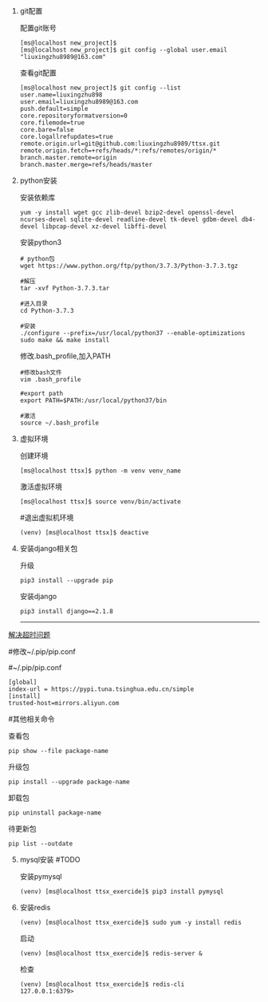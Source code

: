 1. git配置

   配置git账号

   ```
   [ms@localhost new_project]$  
   [ms@localhost new_project]$ git config --global user.email "liuxingzhu8989@163.com"
   ```

   查看git配置

   ```
   [ms@localhost new_project]$ git config --list
   user.name=liuxingzhu898
   user.email=liuxingzhu8989@163.com
   push.default=simple
   core.repositoryformatversion=0
   core.filemode=true
   core.bare=false
   core.logallrefupdates=true
   remote.origin.url=git@github.com:liuxingzhu8989/ttsx.git
   remote.origin.fetch=+refs/heads/*:refs/remotes/origin/*
   branch.master.remote=origin
   branch.master.merge=refs/heads/master
   ```

2. python安装

   安装依赖库

   ```
   yum -y install wget gcc zlib-devel bzip2-devel openssl-devel ncurses-devel sqlite-devel readline-devel tk-devel gdbm-devel db4-devel libpcap-devel xz-devel libffi-devel
   ```

   安装python3

   ```
   # python包
   wget https://www.python.org/ftp/python/3.7.3/Python-3.7.3.tgz
   
   #解压
   tar -xvf Python-3.7.3.tar
   
   #进入目录
   cd Python-3.7.3
   
   #安装
   ./configure --prefix=/usr/local/python37 --enable-optimizations
   sudo make && make install
   ```

   修改.bash_profile,加入PATH

   ```
   #修改bash文件
   vim .bash_profile
   
   #export path
   export PATH=$PATH:/usr/local/python37/bin
   
   #激活
   source ~/.bash_profile
   ```

3. 虚拟环境

   创建环境

   ```
   [ms@localhost ttsx]$ python -m venv venv_name
   ```

   激活虚拟环境

   ```
   [ms@localhost ttsx]$ source venv/bin/activate
   ```

   #退出虚拟机环境

   ```
   (venv) [ms@localhost ttsx]$ deactive
   ```

4. 安装django相关包

   升级

   ```
   pip3 install --upgrade pip
   ```

   安装django

   ```
   pip3 install django==2.1.8
   ```

   <hr>

[解决超时问题](https://blog.csdn.net/wukai0909/article/details/62427437)

#修改~/.pip/pip.conf

   #~/.pip/pip.conf


   ```
[global]
index-url = https://pypi.tuna.tsinghua.edu.cn/simple
[install]
trusted-host=mirrors.aliyun.com
   ```

   #其他相关命令

   查看包

   ```
   pip show --file package-name
   ```

   升级包

   ```
   pip install --upgrade package-name
   ```

   卸载包

   ```
   pip uninstall package-name
   ```

   待更新包

   ```
   pip list --outdate         
   ```

5. mysql安装 #TODO

   安装pymysql

   ```
   (venv) [ms@localhost ttsx_exercide]$ pip3 install pymysql
   ```

6. 安装redis

   ```
   (venv) [ms@localhost ttsx_exercide]$ sudo yum -y install redis
   ```

   启动

   ```
   (venv) [ms@localhost ttsx_exercide]$ redis-server &
   ```

   检查

   ```
   (venv) [ms@localhost ttsx_exercide]$ redis-cli 
   127.0.0.1:6379> 
   ```

   

